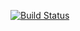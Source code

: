 [![Build Status](https://travis-ci.org/rexxh/shared_ptr-1)](https://travis-ci.org/rexxh/shared_ptr-1)
